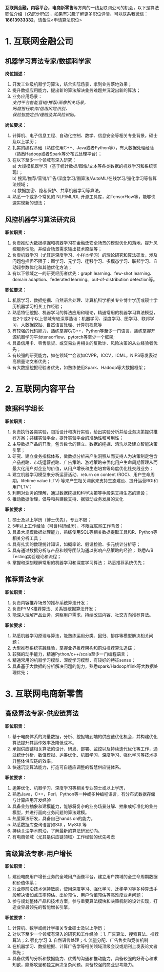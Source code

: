 **互联网金融，内容平台，电商新零售**等方向的一线互联网公司的机会，以下是算法职位介绍（*仅部分职位*），如果有兴趣了解更多职位详情，可以联系我微信：**18613933332**，请备注<申请算法职位>

# 1. 互联网金融公司

## 机器学习算法专家/数据科学家

**岗位描述：<br/>**
1. 开发工业级机器学习算法，结合实际场景，拿到业务落地效果；<br/>
2. 提升数据应用能力，提出新的算法解决业务难题并沉淀出新的算法；<br/>
3. 业务应用场景：<br/>
  *支付平台智能营销/推荐/画像相关场景，<br/>*
  *网商银行欺诈/信用风险识别，<br/>*
  *保险智能定价/理赔及其风险识别。<br/>*

**岗位要求：**<br/>
1. 计算机、电子信息工程、自动化控制、数学、信息安全等相关专业背景，硕士及以上学历；<br/>
2. 扎实的编程基础（熟练使用C++、Java或者Python等），有大数据处理经验（熟悉Hadoop或者Spark等分布式处理平台）；<br/>
3. 在以下至少一个领域有深入研究：<br/>
  a) 大规模机器学习（基于统计数据/图像/文本等各类数据的机器学习和系统实现）；<br/>
  b) 搜索/推荐/营销/广告/深度学习/图算法/AutoML/在线学习/强化学习等各算法领域；<br/>
  c) 数据加密、隐私保护、共享机器学习等算法。<br/>
4. 熟悉一个或多个常见的 NLP/ML/DL 开源工具库，如TensorFlow等，能够快速实现新的想法；<br/>


## 风控机器学习算法研究员
**职位职责：**<br/>
1. 负责推动大数据挖掘和机器学习在金融泛安全场景的模型优化和落地，提升风控服务性能，并结合场景需求输出技术原型等；<br/>
2. 负责机器学习（尤其是深度学习、小样本学习）的理论研究和算法研发，涉及问题包括但不限于：图学习、元学习、迁移学习、多模态学习、联邦学习、自动超参数优化和其他优化方法；<br/>
3. 有以下领域之一的研究经历者优先：graph learning、few-shot learning、domain adaption、federated learning、out-of-distribution detection等。<br/>

**职位要求：**<br/>
1. 机器学习、数据挖掘、自然语言处理、计算机科学相关专业博士学历或硕士学历机器学习相关工作经验；<br/>
2. 熟悉特征挖掘、机器学习的算法应用和理论，精通常用的机器学习算法模型，在2个或2个以上领域有较深厚造诣：机器学习、深度学习、图学习、联邦学习、大数据挖掘、自然语言处理、计算机视觉等<br/>
3. 有较强的代码能力，熟练掌握C/C++，Python等至少一门语言，熟练掌握开源机器学习平台tensorflow、pytorch等至少一个框架;<br/>
4. 具备信用卡、零售信贷、或交易业务相关的反欺诈、风险决策的从业经验者优先；<br/>
5. 有较强的研究能力，如在领域**会议如CVPR，ICCV，ICML，NIPS等发表过高质量论文者优先；<br/>
6. 有大数据挖掘经验者优先，如熟练使用Spark、Hadoop等大数据框架；<br/>

# 2. 互联网内容平台

## 数据科学组长
**职位职责：** <br/>
1. 负责执行各类实验，包括设计和执行实验，给出实验分析并给业务决策提供推荐方案；共建实验平台，提升实验平台的准确性和可用性；<br/>
2. 主导数据产品的开发，包含数仓的建立、数据的挖掘、清洗以及建立智能决策引擎； <br/>
3. 研究、建立业务指标体系，做数据分析来产生洞察从而支持人为决策制定包含产品战略、市场运营战略、广告策略、游戏策略来优化用户生命周期管理从而最大化用户对企业的价值，从用户增长和生态培育等角度优化社交线业务； <br/>
4. 建立机器学习模型来分析运营活动、return on content (ROC)、用户生命周期，lifetime value (LTV) 等来产生相关洞察来支持生态建设、提升运营ROI和用户LTV； <br/>
5. 利用对业务的理解，通过数据挖掘和科学决策等手段来支持生态的建设； <br/>
6. 推动数据治理，倡导和共建数支持、据驱动业务发展的文化 <br/>

**职位要求：**<br/>
1. 硕士及以上学历（博士优先），专业不限； <br/>
2. 5年以上工作经验（可含科研经历），不限互联网工作背景； <br/>
3. 具备大规模数据处理能力，熟练使用SQL等相关数据提取工具和R、Python等相关分析工具； <br/>
4. 具有扎实的数理统计知识，如概率论、假设检验、多元统计分析等； <br/>
5. 具有通过数据分析与产品和领导团队沟通以影响产品策略的经验； 熟悉A/B Testing实验理论和流程； <br/>
6. 掌握和深刻理解常用的机器学习和深度学习算法； 熟悉推荐系统优先；<br/>

## 推荐算法专家
**职位职责：** <br/>
1. 负责内容推荐场景的推荐系统算法开发；<br/>
2. 负责PYMK推荐算法、关系链挖掘算法开发；<br/>
3. 能深入理解产品业务，洞察用户需求，持续改进内容、社交方向推荐算法。<br/>

**职位要求：**<br/>
1. 熟悉机器学习原理与算法，能熟练运用分类、回归、排序等模型解决相关问题；<br/>
2. 大型推荐系统实践经验，掌握业界推荐架构和前沿推荐算法追踪；<br/>
3. 较强的动手能力，精通Python/c++/scala至少一门编程语言；<br/>
4. 精通常用的机器学习模型、深度学习模型，有较好的特征sense；<br/>
5. 具备基于大数据的分析解决问题的能力，熟悉spark/Hadoop/flink等大数据处理优先；<br/>

# 3. 互联网电商新零售
## 高级算法专家-供应链算法
**职位职责：** <br/>
1. 基于电商体系的海量数据，分析、挖掘端到端的供应链优化机会，并构建优化算法提升其运作效率及降低成本。 <br/>
2. 承担供应链相关算法的设计、研发、部署、监控以及持续迭代优化等工作，通过统计分析、数值模拟、运筹优化、机器学习、深度学习、强化学习等技术提升整体供应链的效率。 <br/>
3. 快速沉淀算法能力，打造可自适应调整的智慧供应链体系。 <br/>

**职位要求：**<br/>
1. 运筹优化、机器学习、深度学习等相关专业硕士或以上学历，<br/>
2. 熟悉Java，C++，Perl，Python等一种或多种编程语言，有分布式数据存储与计算应用开发经验<br/>
3. 具备业务抽象和建模能力，能够将复杂的业务场景分解、抽象成标准化的业务模型，并进行面向业务问题的算法建模。<br/>
4. 热爱算法研发，具备自己hands on的能力。<br/>
5. 熟悉数据库查询语言如SQL，MySQL等 <br/>
6. 持续关注学术前沿，了解最新的算法研发动向。<br/>
7. 有电商领域（尤其是供应链领域）工作经验的优先考虑  <br/>

## 高级算法专家-用户增长
**职位职责：** <br/>
1. 建设电商用户增长业务的全域用户画像平台，建立用户跨域的全生命周期数据和价值体系； <br/>
2. 对业界前沿技术保持敏感，使用深度学习、强化学习、迁移学习等多种算法手段解决诸如点击率预估、出价预估、用户价值预估等高难度业务问题； <br/>
3. 参与规划整体产品和技术方案，参与重要算法模块和决策机制的设计实现，打造业界最领先的智能增长引擎。 <br/>

**职位要求：**<br/>
1. 计算机、数学或统计学相关专业硕士及以上学历； <br/>
2. 对以下至少一个领域有深入的研究和工作经验 ：1. 广告算法、搜索算法、推荐算法；2. 强化学习 3. 自然语言处理；4. 流量分配、广告售卖和竞价机制 <br/>
3. 在机器学习、数据挖掘、计算广告学等相关领域顶级会议或期刊上发表论文者优先； <br/>
4. 具备优秀的分析和数据能力、优秀的沟通和推动能力。具备较强的好奇心和求知欲，能够攻坚和独立解决复杂问题。具备较强的商业思考能力。 <br/>





